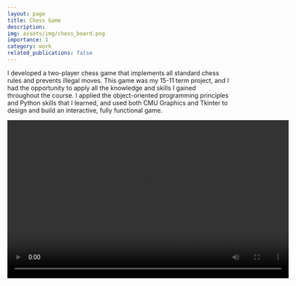```yaml
---
layout: page
title: Chess Game
description:
img: assets/img/chess_board.png
importance: 1
category: work
related_publications: false
---
```


I developed a two-player chess game that implements all standard chess rules and prevents illegal moves. This game was my 15-11 term project, and I had the opportunity to apply all the knowledge and skills I gained throughout the course. I applied the object-oriented programming principles and Python skills that I learned, and used both CMU Graphics and Tkinter to design and build an interactive, fully functional game.

<video width="640" height="360" controls>
  <source src="/assets/video/Chess_Demo.mp4" type="video/mp4">
  Your browser does not support the video tag.
</video>

